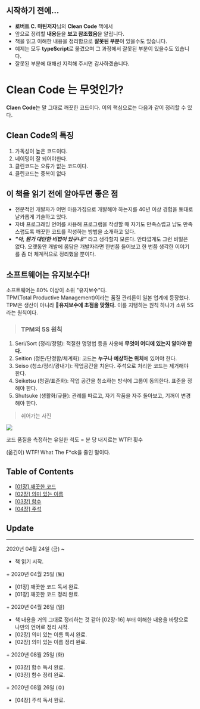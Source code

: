 ## 시작하기 전에...

- **로버트 C. 마틴저자**님의 **Clean Code** 책에서
- 앞으로 정리할 **내용**들을 **보고 참조했음**을 알립니다.
- 책을 읽고 이해한 내용을 정리함으로 **잘못된 부분**이 있을수도 있습니다.
- 예제는 모두 **typeScript**로 옮겼으며 그 과정에서 잘못된 부분이 있을수도 있습니다.
- 잘못된 부분에 대해선 지적해 주시면 감사하겠습니다.

# Clean Code 는 무엇인가?

**Claen Code**는 말 그대로 깨끗한 코드이다.
이의 핵심으로는 다음과 같이 정리할 수 있다.

## Clean Code의 특징

1. 가독성이 높은 코드이다.
2. 네이밍이 잘 되어야한다.
3. 클린코드는 오류가 없는 코드이다.
4. 클린코드는 중복이 없다

## 이 책을 읽기 전에 알아두면 좋은 점

- 전문적인 개발자가 어떤 마음가짐으로 개발해야 하는지를 40년 이상 경험을 토대로 날카롭게 기술하고 있다.
- 자바 프로그래밍 언어를 사용해 프로그램을 작성할 때 자기도 만족스럽고 남도 만족스럽도록 깨끗한 코드를 작성하는 방법을 소개하고 있다.
- **_"아, 뭔가 대단한 비법이 있구나!"_** 라고 생각할지 모른다. 안타깝게도 그런 비밀은 없다. 오랫동안 개발에 몸담은 개발자라면 한번쯤 들어보고 한 번쯤 생각한 이야기를 좀 더 체계적으로 정리했을 뿐이다.

## 소프트웨어는 유지보수다!

소프트웨어는 80% 이상이 소위 "유지보수"다.  
TPM(Total Productive Management)이라는 품질 관리론이 일본 업계에 등장했다. TPM은 생산이 아니라 **유지보수에 초점을 맞췄다.** 이를 지탱하는 원칙 하나가 소위 5S라는 원칙이다.

> ### TPM의 5S 원칙

1. Seri/Sort (정리/정렬): 적절한 명명법 등을 사용해 **무엇이 어디에 있는지 알아야 한다.**
2. Seition (정돈/단정함/체계화): 코드는 **누구나 예상하는 위치**에 있어야 한다.
3. Seiso (청소/정리/광내기): 작업공간을 치운다. 주석으로 처리한 코드는 제거해야 한다.
4. Seiketsu (청결/표준화): 작업 공간을 청소하는 방식에 그룹이 동의한다. 표준을 정해야 한다.
5. Shutsuke (생활화/규율): 관례를 따르고, 자기 작품을 자주 돌아보고, 기꺼이 변경해야 한다.

> 쉬어가는 사진

![](https://mk0osnewswb2dmu4h0a.kinstacdn.com/images/comics/wtfm.jpg)

코드 품질을 측정하는 유일한 척도 = 분 당 내지르는 WTF! 횟수

(옮긴이) WTF! What The F\*ck을 줄인 말이다.

## Table of Contents

- [[01장] 깨끗한 코드](https://github.com/woochanleee/Clean-Code/tree/master/%5B01%EC%9E%A5%5D%20%EA%B9%A8%EB%81%97%ED%95%9C%20%EC%BD%94%EB%93%9C)
- [[02장] 의미 있는 이름](https://github.com/woochanleee/Clean_Code/tree/master/%5B02%EC%9E%A5%5D%20%EC%9D%98%EB%AF%B8%20%EC%9E%88%EB%8A%94%20%EC%9D%B4%EB%A6%84)
- [[03장] 함수](https://github.com/woochanleee/Clean_Code/tree/master/%5B03%EC%9E%A5%5D%20%ED%95%A8%EC%88%98)
- [[04장] 주석](https://github.com/woochanleee/Clean_Code/tree/master/%5B04%EC%9E%A5%5D%20%EC%A3%BC%EC%84%9D)

## Update

<hr />
2020년 04월 24일 (금) ~

- 책 읽기 시작.

+&nbsp;2020년 04월 25일 (토)

- [01장] 깨끗한 코드 독서 완료.
- [01장] 깨끗한 코드 정리 완료.

+&nbsp;2020년 04월 26일 (일)

- 책 내용을 거의 그대로 정리하는 것 같아 [02장-16] 부터 이해한 내용을 바탕으로 나만의 언어로 정리 시작.
- [02장] 의미 있는 이름 독서 완료.
- [02장] 의미 있는 이름 정리 완료.

+&nbsp;2020년 08월 25일 (화)

- [03장] 함수 독서 완료.
- [03장] 함수 정리 완료.

+&nbsp;2020년 08월 26일 (수)

- [04장] 주석 독서 완료.
